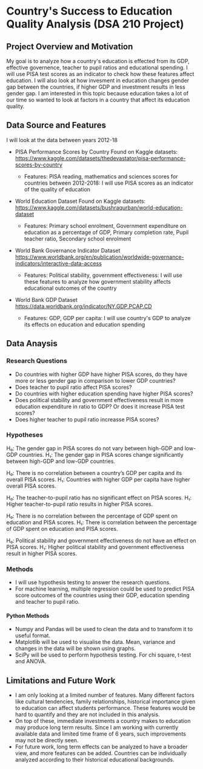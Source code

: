 # Country's Success to Education Quality Analysis (DSA 210 Project)

## Project Overview and Motivation
My goal is to analyze how a country's education is effected from its GDP, effective governence, teacher to pupil ratios and educational spending. I will use PISA test scores as an indicator to check how these features affect education. I will also look at how invesment in education changes gender gap between the countries, if higher GDP and investment results in less gender gap. I am interested in this topic because education takes a lot of our time so wanted to look at factors in a country that affect its education quality.


## Data Source and Features 

I will look at the data between years 2012-18
- PISA Performance Scores by Country
Found on Kaggle datasets: https://www.kaggle.com/datasets/thedevastator/pisa-performance-scores-by-country
  * Features: PISA reading, mathematics and sciences scores for countries between 2012-2018: I will use PISA scores as an indicator of the quality of education

- World Education Dataset
Found on Kaggle datasets: https://www.kaggle.com/datasets/bushraqurban/world-education-dataset
  * Features: Primary school enrolment, Government expenditure on education as a percentage of GDP, Primary completion rate, Pupil teacher ratio, Secondary school enrolment

- World Bank Governance Indicator Dataset
https://www.worldbank.org/en/publication/worldwide-governance-indicators/interactive-data-access
  * Features: Political stability, government effectiveness: I will use these features to analyze how government stability affects educational outcomes of the country

- World Bank GDP Dataset
https://data.worldbank.org/indicator/NY.GDP.PCAP.CD
  * Features: GDP, GDP per capita: I will use country's GDP to analyze its effects on education and education spending

## Data Anaysis
### Research Questions
- Do countries with higher GDP have higher PISA scores, do they have more or less gender gap in comparison to lower GDP countries?
- Does teacher to pupil ratio affect PISA scores?
- Do countries with higher education spending have higher PISA scores?
- Does political stability and government effectiveness result in more education expenditure in ratio to GDP? Or does it increase PISA test scores?
- Does higher teacher to pupil ratio increasse PISA scores?

### Hypotheses 
H₀: The gender gap in PISA scores do not vary between high-GDP and low-GDP countries.
H₁: The gender gap in PISA scores change significantly between high-GDP and low-GDP countries.

H₀: There is no correlation between a country’s GDP per capita and its overall PISA scores.
H₁: Countries with higher GDP per capita have higher overall PISA scores.

H₀: The teacher-to-pupil ratio has no significant effect on PISA scores.
H₁: Higher teacher-to-pupil ratio results in higher PISA scores.

H₀: There is no correlation between the percentage of GDP spent on education and PISA scores.
H₁: There is correlation between the percentage of GDP spent on education and PISA scores.

H₀: Political stability and government effectiveness do not have an effect on PISA scores.
H₁: Higher political stability and government effectiveness result in higher PISA scores.


### Methods 
- I will use hypothesis testing to answer the research questions.
- For machine learning, multiple regression could be used to predict PISA score outcomes of the countries using their GDP, education spending and teacher to pupil ratio. 

#### Python Methods
- Numpy and Pandas will be used to clean the data and to transform it to useful format.
- Matplotlib will be used to visualise the data. Mean, variance and changes in the data will be shown using graphs.
- SciPy will be used to perform hypothesis testing. For chi square, t-test and ANOVA. 

## Limitations and Future Work

- I am only looking at a limited number of features. Many different factors like cultural tendencies, family relationships, historical importance given to education can affect students performance. These features would be hard to quantify and they are not included in this analysis.
- On top of these, immediate investments a country makes to education may produce long term results. Since I am working with currently available data and limited time frame of 6 years, such improvements may not be directly seen.
- For future work, long term effects can be analyzed to have a broader view, and more features can be added. Countries can be individually analyzed according to their historical educational backgrounds.




